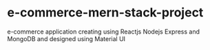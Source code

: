 # e-commerce-mern-stack-project
e-commerce application creating using Reactjs Nodejs Express and MongoDB and designed using Material UI
